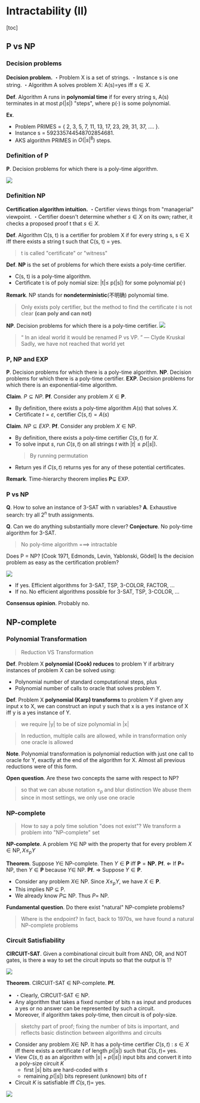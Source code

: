 # Intractability (II)

<!-----
title: 【Algorithm】Intractability (II)
url: al-intract2
date: 2020-11-16 15:08:57
tags: 
- Algorithm

categories: 
- Courses

----->


<!--more-->

[toc]

## P vs NP


### Decision problems

**Decision problem.**
・Problem X is a set of strings.
・Instance s is one string. 
・Algorithm A solves problem X: A(s)=yes iff $s\in X$.

**Def**. Algorithm A runs in **polynomial time** if for every string s, A(s) terminates in at most $p( | s | )$ "steps", where p(⋅) is some polynomial.

**Ex**.
- Problem PRIMES = { 2, 3, 5, 7, 11, 13, 17, 23, 29, 31, 37, .... }. 
- Instance s = 592335744548702854681.
- AKS algorithm PRIMES in $O( | s |^8 )$ steps.

### Definition of P

**P**. Decision problems for which there is a poly-time algorithm.

![](./img/11-16-15-11-20.png)

### Definition NP

**Certification algorithm intuition.**
・Certifier views things from "managerial" viewpoint. 
・Certifier doesn't determine whether $s\in X$ on its own; rather, it checks a proposed proof t that $s \in X$.

**Def**. Algorithm C(s, t) is a certifier for problem X if for every string s,
s ∈ X iff there exists a string t such that C(s, t) = yes. 
> t is called "certificate" or "witness"

**Def**. **NP** is the set of problems for which there exists a poly-time certifier. 
- C(s, t) is a poly-time algorithm.
- Certificate t is of poly nomial size: |t|≤ p(|s|) for some polynomial p(⋅)

**Remark**. NP stands for **nondeterministic**(不明确) polynomial time.
> Only exists poly certifier, but the method to find the certificate $t$ is not clear **(can poly and can not)**

**NP**. Decision problems for which there is a poly-time certifier.
![](./img/11-16-15-16-23.png)

> “ In an ideal world it would be renamed P vs VP. ” — Clyde Kruskal
> Sadly, we have not reached that world yet

### P, NP and EXP

**P**. Decision problems for which there is a poly-time algorithm.
**NP**. Decision problems for which there is a poly-time certifier.
**EXP**. Decision problems for which there is an exponential-time algorithm.

**Claim**. $P \subseteq NP$.
**Pf**. Consider any problem $X \in \mathbf{P}$.
- By definition, there exists a poly-time algorithm $A(s)$ that solves $X$.
- Certificate $t=\varepsilon,$ certifier $C(s, t)=A(s)$

**Claim**. $NP \subseteq EXP$.
**Pf**. Consider any problem $X \in \mathrm{NP}$.
- By definition, there exists a poly-time certifier $C(s, t)$ for $X$.
- To solve input $s$, run $C(s, t)$ on all strings $t$ with $|t| \leq p(|s|)$.
  > By running permutation
- Return yes if $C(s, t)$ returns yes for any of these potential certificates.

**Remark**. Time-hierarchy theorem implies $\mathbf{P} \subsetneq$ EXP.

### P vs NP

**Q**. How to solve an instance of 3-SAT with n variables? 
**A**. Exhaustive search: try all $2^n$ truth assignments.

**Q**. Can we do anything substantially more clever? 
**Conjecture**. No poly-time algorithm for 3-SAT.
> No poly-time algorithm ===> intractable

Does P = NP? [Cook 1971, Edmonds, Levin, Yablonski, Gödel] 
Is the decision problem as easy as the certification problem?

![](./img/11-16-15-20-57.png)

- If yes. Efficient algorithms for 3-SAT, TSP, 3-COLOR, FACTOR, ...
- If no. No efficient algorithms possible for 3-SAT, TSP, 3-COLOR, ...

**Consensus opinion**. Probably no.


## NP-complete

### Polynomial Transformation

> Reduction VS Transformation

**Def**. Problem X **polynomial (Cook) reduces** to problem Y if arbitrary instances of problem X can be solved using:
- Polynomial number of standard computational steps, plus 
- Polynomial number of calls to oracle that solves problem Y.

**Def**. Problem X **polynomial (Karp) transforms** to problem Y if given any input x to X, we can construct an input y such that x is a yes instance of X iff y is a yes instance of Y.
> we require |y| to be of size polynomial in |x|

> In reduction, multiple calls are allowed, while in transformation only one oracle is allowed

**Note**. Polynomial transformation is polynomial reduction with just one call to oracle for Y, exactly at the end of the algorithm for X. Almost all previous reductions were of this form.

**Open question**. Are these two concepts the same with respect to NP? 
> so that we can abuse notation $\le_{p}$ and blur distinction
> We abuse them since in most settings, we only use one oracle

### NP-complete

> How to say a poly time solution "does not exist"?
> We transform a problem into "NP-complete" set 

**NP-complete**. A problem $Y \in$ NP with the property that for every problem $X \in \mathrm{NP}, X \leq_{p} Y$

**Theorem**. Suppose $Y \in$ NP-complete. Then $Y \in \mathbf{P}$ iff $\mathbf{P}=\mathbf{N P .}$
**Pf**. $\Leftarrow$ If $\mathbf{P}=$ NP, then $Y \in \mathbf{P}$ because $Y \in$ NP.
**Pf**. $\Rightarrow$ Suppose $Y \in \mathbf{P}$.
- Consider any problem $X \in$ NP. Since $X \leq_{p} Y$, we have $X \in \mathbf{P}$.
- This implies NP $\subseteq$ P.
- We already know $P \subseteq$ NP. Thus $P=$ NP.


**Fundamental question**. Do there exist "natural" NP-complete problems?
> Where is the endpoint?
> In fact, back to 1970s, we have found a natural NP-complete problems

### Circuit Satisfiability

**CIRCUIT-SAT**. Given a combinational circuit built from AND, OR, and NOT gates, is there a way to set the circuit inputs so that the output is 1?

![](./img/11-16-15-34-48.png)

**Theorem**. CIRCUIT-SAT $\in$ NP-complete.
**Pf.**
- ・Clearly, CIRCUIT-SAT ∈ NP.
- Any algorithm that takes a fixed number of bits n as input and produces a yes or no answer can be represented by such a circuit. 
- Moreover, if algorithm takes poly-time, then circuit is of poly-size.
> sketchy part of proof; fixing the number of bits is important, and reflects basic distinction between algorithms and circuits
- Consider any problem $X \in$ NP. It has a poly-time certifier $C(s, t)$ : $s \in X$ iff there exists a certificate $t$ of length $p(|s|)$ such that $C(s, t)=$ yes.
- View $C(s, t)$ as an algorithm with $|s|+p(|s|)$ input bits and convert it into a poly-size circuit $K$
  - first $|s|$ bits are hard-coded with $s$
  - remaining $p(|s|)$ bits represent (unknown) bits of $t$
- Circuit $K$ is satisfiable iff $C(s, t)=$ yes.

![](./img/11-16-15-39-21.png)

